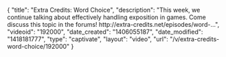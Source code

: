 {
    "title": "Extra Credits: Word Choice",
    "description": "This week, we continue talking about effectively handling exposition in games. Come discuss this topic in the forums! http:\/\/extra-credits.net\/episodes\/word-...",
    "videoid": "192000",
    "date_created": "1406055187",
    "date_modified": "1418181777",
    "type": "captivate",
    "layout": "video",
    "url": "\/v\/extra-credits-word-choice\/192000"
}